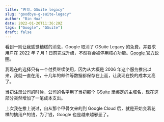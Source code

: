 ```yaml
---
title: "再见，GSuite legacy"
slug: "goodbye-g-suite-legacy"
author: "Bin Hua"
date: 2022-01-20T11:36:20Z
tags: ["Google", "GSuite"]
draft: false
---
```


看到一则让我感觉糟糕的消息，Google 取消了 GSuite Legacy 的免费，并要求用户在 2022 年 7 月 1 日前完成升级，不然将会被停用核心功能。[Google 官方说明](https://support.google.com/a/answer/60217?hl=zh-Hans)。

我现在的选择只有一个付费继续使用，因为从大概是 2006 年这个服务推出以来，我就一直在用，十几年的邮件等数据都保存在上面，让我现在换的成本太高了。

当初注册公司的时候，公司的名字用了当初那个 GSuite 里绑定的主域名，现在这部分突然增加了一笔成本支出。

上次我在推上说过，自从那个甲骨文来的到 Google Cloud 后，就是开始变着花样的搞用户的钱，为了钱，Google 也是越来越邪恶了。
